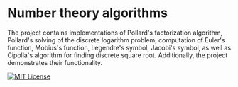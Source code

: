 # Number theory algorithms

The project contains implementations of Pollard's factorization algorithm, Pollard's solving of the discrete logarithm problem, computation of 
Euler's function, Mobius's function, Legendre's symbol, Jacobi's symbol, as well as Cipolla's algorithm for finding discrete square 
root. Additionally, the project demonstrates their functionality.

[![MIT License](https://img.shields.io/badge/License-MIT-green.svg)](https://choosealicense.com/licenses/mit/)
